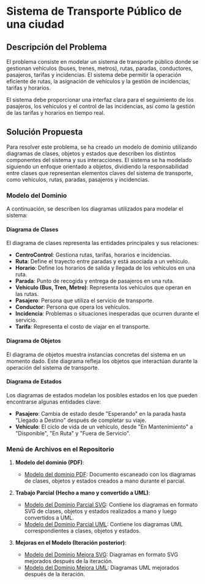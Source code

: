 # Sistema de Transporte Público de una ciudad

## Descripción del Problema

El problema consiste en modelar un sistema de transporte público donde se gestionan vehículos (buses, trenes, metros), rutas, paradas, conductores, pasajeros, tarifas y incidencias. El sistema debe permitir la operación eficiente de rutas, la asignación de vehículos y la gestión de incidencias, tarifas y horarios.

El sistema debe proporcionar una interfaz clara para el seguimiento de los pasajeros, los vehículos y el control de las incidencias, así como la gestión de las tarifas y horarios en tiempo real.

## Solución Propuesta

Para resolver este problema, se ha creado un modelo de dominio utilizando diagramas de clases, objetos y estados que describen los distintos componentes del sistema y sus interacciones. El sistema se ha modelado siguiendo un enfoque orientado a objetos, dividiendo la responsabilidad entre clases que representan elementos claves del sistema de transporte, como vehículos, rutas, paradas, pasajeros y incidencias.

### Modelo del Dominio

A continuación, se describen los diagramas utilizados para modelar el sistema:

#### Diagrama de Clases

El diagrama de clases representa las entidades principales y sus relaciones:

- **CentroControl**: Gestiona rutas, tarifas, horarios e incidencias.
- **Ruta**: Define el trayecto entre paradas y está asociada a un vehículo.
- **Horario**: Define los horarios de salida y llegada de los vehículos en una ruta.
- **Parada**: Punto de recogida y entrega de pasajeros en una ruta.
- **Vehículo (Bus, Tren, Metro)**: Representa los vehículos que operan en las rutas.
- **Pasajero**: Persona que utiliza el servicio de transporte.
- **Conductor**: Persona que opera los vehículos.
- **Incidencia**: Problemas o situaciones inesperadas que ocurren durante el servicio.
- **Tarifa**: Representa el costo de viajar en el transporte.

#### Diagrama de Objetos

El diagrama de objetos muestra instancias concretas del sistema en un momento dado. Este diagrama refleja los objetos que interactúan durante la operación del sistema de transporte.

#### Diagrama de Estados

Los diagramas de estados modelan los posibles estados en los que pueden encontrarse algunas entidades clave:

- **Pasajero**: Cambia de estado desde "Esperando" en la parada hasta "Llegado a Destino" después de completar su viaje.
- **Vehículo**: El ciclo de vida de un vehículo, desde "En Mantenimiento" a "Disponible", "En Ruta" y "Fuera de Servicio".

### Menú de Archivos en el Repositorio


1. **Modelo del dominio (PDF)**:
   - [Modelo del dominio PDF](images/modeloDelDominioPapel/parcial%20%2014%20%20November%202024.pdf): Documento escaneado con los diagramas de clases, objetos y estados creados a mano durante el parcial.

2. **Trabajo Parcial (Hecho a mano y convertido a UML)**:
   - [Modelo del Dominio Parcial SVG](images/modeloDelDominio-Parcial/): Contiene los diagramas en formato SVG de clases, objetos y estados realizados a mano y luego convertidos a UML.
   - [Modelo del Dominio Parcial UML](modelosUML/modeloDelDominio-Parcial/): Contiene los diagramas UML correspondientes a clases, objetos y estados.


3. **Mejoras en el Modelo (Iteración posterior)**:
   - [Modelo del Dominio Mejora SVG](images/modeloDelDominio-Mejora/): Diagramas en formato SVG mejorados después de la iteración.
   - [Modelo del Dominio Mejora UML](modelosUML/modeloDelDominio-Mejora/): Diagramas UML mejorados después de la iteración.


